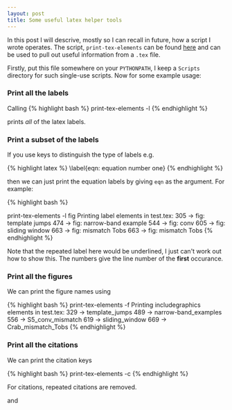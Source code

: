 ```yaml
---
layout: post
title: Some useful latex helper tools
---
```


In this post I will descrive, mostly so I can recall in future, how a script I
wrote operates. The script, `print-tex-elements` can be found
[here](https://github.com/ga7g08/Scripts/blob/master/print-tex-elements) and
can be used to pull out useful information from a `.tex` file. 

Firstly, put this file somewhere on your `PYTHONPATH`, I keep a `Scripts` 
directory for such single-use scripts. Now for some example usage:

### Print all the labels
Calling 
{% highlight bash %}
print-tex-elements -l
{% endhighlight %}

prints *all* of the latex labels. 

### Print a subset of the labels

If you use keys to distinguish the type of labels e.g. 

{% highlight latex %}
\label{eqn: equation number one}
{% endhighlight %}

then we can just print the equation labels by giving `eqn` as the argument.
For example:

{% highlight bash %}

print-tex-elements -l fig
Printing label elements in test.tex:
305  -> fig: template jumps
474  -> fig: narrow-band example
544  -> fig: conv
605  -> fig: sliding window
663  -> fig: mismatch Tobs
663  -> fig: mismatch Tobs
{% endhighlight %}

Note that the repeated label here would be underlined, I just can't work out
how to show this. The numbers give the line number of the **first** occurance.


### Print all the figures

We can print the figure names using

{% highlight bash %}
print-tex-elements -f
Printing includegraphics elements in test.tex:
329  -> template_jumps
489  -> narrow-band_examples
556  -> S5_conv_mismatch
619  -> sliding_window
669  -> Crab_mismatch_Tobs
{% endhighlight %}

### Print all the citations

We can print the citation keys

{% highlight bash %}
print-tex-elements -c
{% endhighlight %}


For citations, repeated citations are removed. 

and
